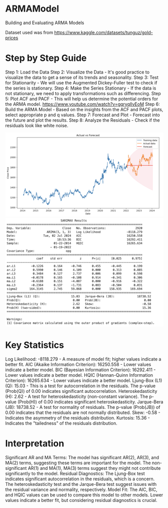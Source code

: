 # ARMAModel
Building and Evaluating ARMA Models

Dataset used was from https://www.kaggle.com/datasets/tunguz/gold-prices

# Step by Step Guide

Step 1: Load the Data 
Step 2: Visualize the Data - It's good practice to visualize the data to get a sense of its trends and seasonality.
Step 3: Test for Stationarity - We will use the Augmented Dickey-Fuller test to check if the series is stationary.
Step 4: Make the Series Stationary - If the data is not stationary, we need to apply transformations such as differencing.
Step 5: Plot ACF and PACF - This will help us determine the potential orders for the ARMA model. https://www.youtube.com/watch?v=gqryqIlvEoM
Step 6: Build the ARMA Model - Based on the insights from the ACF and PACF plots, select appropriate p and q values.
Step 7: Forecast and Plot - Forecast into the future and plot the results.
Step 8: Analyze the Residuals - Check if the residuals look like white noise.

<img src="images/1.png" alt="My Image" width="700"/>
<img src="images/2.png" alt="My Image" width="700"/>

# Key Statistics

Log Likelihood: -8118.279 - A measure of model fit; higher values indicate a better fit.
AIC (Akaike Information Criterion): 16250.558 - Lower values indicate a better model.
BIC (Bayesian Information Criterion): 16292.411 - Lower values indicate a better model.
HQIC (Hannan-Quinn Information Criterion): 16265.634 - Lower values indicate a better model.
Ljung-Box (L1) (Q): 15.03 - This is a test for autocorrelation in the residuals. The p-value (Prob(Q)) of 0.00 indicates significant autocorrelation.
Heteroskedasticity (H): 2.62 - A test for heteroskedasticity (non-constant variance). The p-value (Prob(H)) of 0.00 indicates significant heteroskedasticity.
Jarque-Bera (JB): 18738.52 - A test for normality of residuals. The p-value (Prob(JB)) of 0.00 indicates that the residuals are not normally distributed.
Skew: -0.58 - Indicates the asymmetry of the residuals distribution.
Kurtosis: 15.36 - Indicates the "tailedness" of the residuals distribution.

# Interpretation

Significant AR and MA Terms: The model has significant AR(2), AR(3), and MA(2) terms, suggesting these terms are important for the model. The non-significant AR(1) and MA(1), MA(3) terms suggest they might not contribute significantly to the model.
Residual Diagnostics: The Ljung-Box test indicates significant autocorrelation in the residuals, which is a concern. The heteroskedasticity test and the Jarque-Bera test suggest issues with the residual variance and normality, respectively.
Model Fit: The AIC, BIC, and HQIC values can be used to compare this model to other models. Lower values indicate a better fit, but considering residual diagnostics is crucial.
